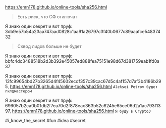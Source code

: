 https://emn178.github.io/online-tools/sha256.html

> Есть риск, что СФ отключат

Я знаю один секрет и вот пруф:  3db9e57b54a23aa747aad0828c1aa91a26797c3f40b0677c89aaafce54837432

> Сквод лидов больше не будет

Я знаю один секрет и вот пруф:  bbfc4dc3488518b2d3b392e45057ed888fea75151e98d67d381759eab1fd0a37

Я знаю один секрет и вот пруф: 13fc99654bd27b3265d4f45602ecdf357c39cac67d5c4af157d7af3b4186b295, https://emn178.github.io/online-tools/sha256.html 
`Aleksei Petrov будет гилдмастером`

Я знаю один секрет и вот пруф: 696057b2ca0b01db2f7ea70d2f878eac363b52c8245e65ce06d2a1ac793f1397, https://emn178.github.io/online-tools/sha256.html 
`Я буду в Crypto3`

#i_know_the_secret #fun #idea #secret